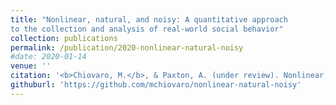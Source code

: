 ```yaml
---
title: "Nonlinear, natural, and noisy: A quantitative approach
to the collection and analysis of real-world social behavior"
collection: publications
permalink: /publication/2020-nonlinear-natural-noisy
#date: 2020-01-14
venue: ''
citation: '<b>Chiovaro, M.</b>, & Paxton, A. (under review). Nonlinear, natural, and noisy: A quantitative approach to the collection and analysis of real-world social behavior.'
githuburl: 'https://github.com/mchiovaro/nonlinear-natural-noisy'
---
```


